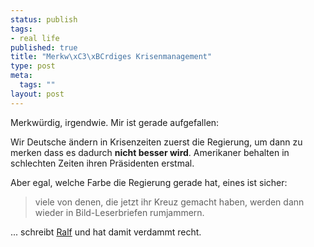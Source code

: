 ```yaml
--- 
status: publish
tags: 
- real life
published: true
title: "Merkw\xC3\xBCrdiges Krisenmanagement"
type: post
meta: 
  tags: ""
layout: post
---
```

Merkwürdig, irgendwie. Mir ist gerade aufgefallen:

Wir Deutsche ändern in Krisenzeiten zuerst die Regierung, um dann zu merken dass es dadurch <strong>nicht besser wird</strong>. Amerikaner behalten in schlechten Zeiten ihren Präsidenten erstmal.

Aber egal, welche Farbe die Regierung gerade hat, eines ist sicher: <blockquote>viele von denen, die jetzt ihr Kreuz gemacht haben, werden dann wieder in Bild-Leserbriefen rumjammern.</blockquote>... schreibt <a href="http://www.das-netzbuch.de/article/2255/nrw-oh-weh">Ralf</a> und hat damit verdammt recht.
